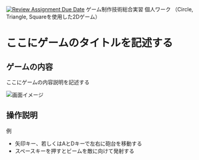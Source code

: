 [![Review Assignment Due Date](https://classroom.github.com/assets/deadline-readme-button-22041afd0340ce965d47ae6ef1cefeee28c7c493a6346c4f15d667ab976d596c.svg)](https://classroom.github.com/a/l0taWXbI)
ゲーム制作技術総合実習 個人ワーク
（Circle, Triangle, Squareを使用した2Dゲーム）

# ここにゲームのタイトルを記述する

## ゲームの内容
ここにゲームの内容説明を記述する

![画面イメージ](docs/images/game_image01.png)

## 操作説明
例
- 矢印キー、若しくはAとDキーで左右に砲台を移動する
- スペースキーを押すとビームを敵に向けて発射する
